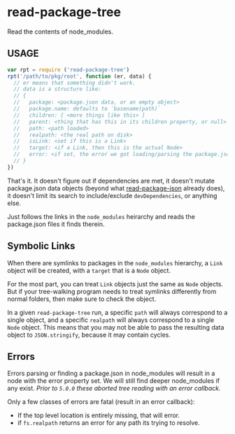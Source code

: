 # read-package-tree

Read the contents of node_modules.

## USAGE

```javascript
var rpt = require ('read-package-tree')
rpt('/path/to/pkg/root', function (er, data) {
  // er means that something didn't work.
  // data is a structure like:
  // {
  //   package: <package.json data, or an empty object>
  //   package.name: defaults to `basename(path)`
  //   children: [ <more things like this> ]
  //   parent: <thing that has this in its children property, or null>
  //   path: <path loaded>
  //   realpath: <the real path on disk>
  //   isLink: <set if this is a Link>
  //   target: <if a Link, then this is the actual Node>
  //   error: <if set, the error we got loading/parsing the package.json>
  // }
})
```

That's it.  It doesn't figure out if dependencies are met, it doesn't
mutate package.json data objects (beyond what
[read-package-json](http://npm.im/read-package-json) already does), it
doesn't limit its search to include/exclude `devDependencies`, or
anything else.

Just follows the links in the `node_modules` heirarchy and reads the
package.json files it finds therein.

## Symbolic Links

When there are symlinks to packages in the `node_modules` hierarchy, a
`Link` object will be created, with a `target` that is a `Node`
object.

For the most part, you can treat `Link` objects just the same as
`Node` objects.  But if your tree-walking program needs to treat
symlinks differently from normal folders, then make sure to check the
object.

In a given `read-package-tree` run, a specific `path` will always
correspond to a single object, and a specific `realpath` will always
correspond to a single `Node` object.  This means that you may not be
able to pass the resulting data object to `JSON.stringify`, because it
may contain cycles.

## Errors

Errors parsing or finding a package.json in node_modules will result in a
node with the error property set.  We will still find deeper node_modules
if any exist. *Prior to `5.0.0` these aborted tree reading with an error
callback.*

Only a few classes of errors are fatal (result in an error callback):

* If the top level location is entirely missing, that will error.
* if `fs.realpath` returns an error for any path its trying to resolve.
